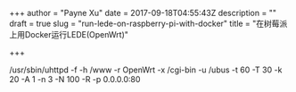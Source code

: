 +++
author = "Payne Xu"
date = 2017-09-18T04:55:43Z
description = ""
draft = true
slug = "run-lede-on-raspberry-pi-with-docker"
title = "在树莓派上用Docker运行LEDE(OpenWrt)"

+++

/usr/sbin/uhttpd -f -h /www -r OpenWrt -x /cgi-bin -u /ubus -t 60 -T 30 -k 20 -A 1 -n 3 -N 100 -R -p 0.0.0.0:80